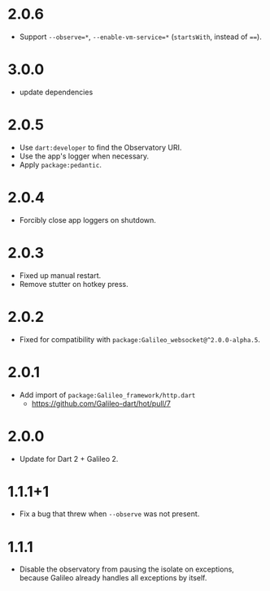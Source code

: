# 2.0.6
* Support `--observe=*`, `--enable-vm-service=*` (`startsWith`, instead of `==`).

# 3.0.0
- update dependencies

# 2.0.5
* Use `dart:developer` to find the Observatory URI.
* Use the app's logger when necessary.
* Apply `package:pedantic`.

# 2.0.4
* Forcibly close app loggers on shutdown.

# 2.0.3
* Fixed up manual restart.
* Remove stutter on hotkey press.

# 2.0.2
* Fixed for compatibility with `package:Galileo_websocket@^2.0.0-alpha.5`.

# 2.0.1
* Add import of `package:Galileo_framework/http.dart`
  * https://github.com/Galileo-dart/hot/pull/7

# 2.0.0
* Update for Dart 2 + Galileo 2.

# 1.1.1+1
* Fix a bug that threw when `--observe` was not present.

# 1.1.1
* Disable the observatory from pausing the isolate
on exceptions, because Galileo already handles
all exceptions by itself.
